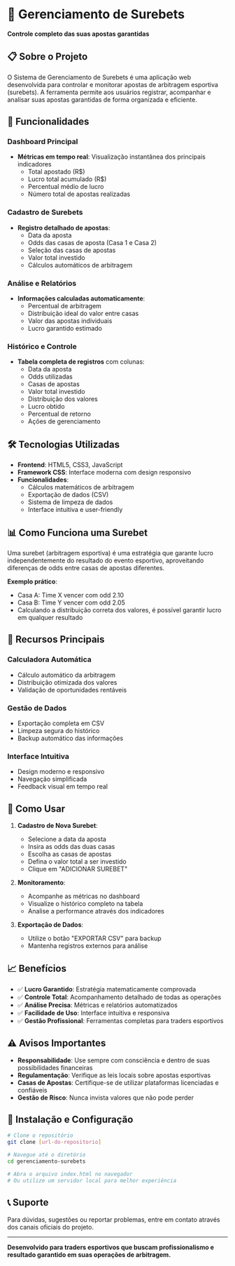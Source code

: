 # 🎯 Gerenciamento de Surebets

**Controle completo das suas apostas garantidas**

## 📋 Sobre o Projeto

O Sistema de Gerenciamento de Surebets é uma aplicação web desenvolvida para controlar e monitorar apostas de arbitragem esportiva (surebets). A ferramenta permite aos usuários registrar, acompanhar e analisar suas apostas garantidas de forma organizada e eficiente.

## 🚀 Funcionalidades

### Dashboard Principal
- **Métricas em tempo real**: Visualização instantânea dos principais indicadores
  - Total apostado (R$)
  - Lucro total acumulado (R$)
  - Percentual médio de lucro
  - Número total de apostas realizadas

### Cadastro de Surebets
- **Registro detalhado de apostas**:
  - Data da aposta
  - Odds das casas de aposta (Casa 1 e Casa 2)
  - Seleção das casas de apostas
  - Valor total investido
  - Cálculos automáticos de arbitragem

### Análise e Relatórios
- **Informações calculadas automaticamente**:
  - Percentual de arbitragem
  - Distribuição ideal do valor entre casas
  - Valor das apostas individuais
  - Lucro garantido estimado

### Histórico e Controle
- **Tabela completa de registros** com colunas:
  - Data da aposta
  - Odds utilizadas
  - Casas de apostas
  - Valor total investido
  - Distribuição dos valores
  - Lucro obtido
  - Percentual de retorno
  - Ações de gerenciamento

## 🛠️ Tecnologias Utilizadas

- **Frontend**: HTML5, CSS3, JavaScript
- **Framework CSS**: Interface moderna com design responsivo
- **Funcionalidades**: 
  - Cálculos matemáticos de arbitragem
  - Exportação de dados (CSV)
  - Sistema de limpeza de dados
  - Interface intuitiva e user-friendly

## 📊 Como Funciona uma Surebet

Uma surebet (arbitragem esportiva) é uma estratégia que garante lucro independentemente do resultado do evento esportivo, aproveitando diferenças de odds entre casas de apostas diferentes.

**Exemplo prático**:
- Casa A: Time X vencer com odd 2.10
- Casa B: Time Y vencer com odd 2.05
- Calculando a distribuição correta dos valores, é possível garantir lucro em qualquer resultado

## 🎯 Recursos Principais

### Calculadora Automática
- Cálculo automático da arbitragem
- Distribuição otimizada dos valores
- Validação de oportunidades rentáveis

### Gestão de Dados
- Exportação completa em CSV
- Limpeza segura do histórico
- Backup automático das informações

### Interface Intuitiva
- Design moderno e responsivo
- Navegação simplificada
- Feedback visual em tempo real

## 🚦 Como Usar

1. **Cadastro de Nova Surebet**:
   - Selecione a data da aposta
   - Insira as odds das duas casas
   - Escolha as casas de apostas
   - Defina o valor total a ser investido
   - Clique em "ADICIONAR SUREBET"

2. **Monitoramento**:
   - Acompanhe as métricas no dashboard
   - Visualize o histórico completo na tabela
   - Analise a performance através dos indicadores

3. **Exportação de Dados**:
   - Utilize o botão "EXPORTAR CSV" para backup
   - Mantenha registros externos para análise

## 📈 Benefícios

- ✅ **Lucro Garantido**: Estratégia matematicamente comprovada
- ✅ **Controle Total**: Acompanhamento detalhado de todas as operações
- ✅ **Análise Precisa**: Métricas e relatórios automatizados
- ✅ **Facilidade de Uso**: Interface intuitiva e responsiva
- ✅ **Gestão Profissional**: Ferramentas completas para traders esportivos

## ⚠️ Avisos Importantes

- **Responsabilidade**: Use sempre com consciência e dentro de suas possibilidades financeiras
- **Regulamentação**: Verifique as leis locais sobre apostas esportivas
- **Casas de Apostas**: Certifique-se de utilizar plataformas licenciadas e confiáveis
- **Gestão de Risco**: Nunca invista valores que não pode perder

## 🔧 Instalação e Configuração

```bash
# Clone o repositório
git clone [url-do-repositorio]

# Navegue até o diretório
cd gerenciamento-surebets

# Abra o arquivo index.html no navegador
# Ou utilize um servidor local para melhor experiência
```

## 📞 Suporte

Para dúvidas, sugestões ou reportar problemas, entre em contato através dos canais oficiais do projeto.

---

**Desenvolvido para traders esportivos que buscam profissionalismo e resultado garantido em suas operações de arbitragem.**
